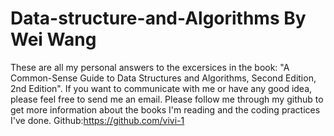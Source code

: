 # Data-structure-and-Algorithms By Wei Wang
These are all my personal answers to the excersices in the book:
"A Common-Sense Guide to Data Structures and Algorithms, Second Edition, 2nd Edition". If you want to communicate with me or have any good idea, please feel free to send me an email. Please follow me through my github to get more information about the books I'm reading and the coding practices I've done.
Github:https://github.com/vivi-1
